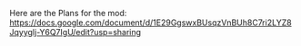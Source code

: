 Here are the Plans for the mod:
https://docs.google.com/document/d/1E29GgswxBUsqzVnBUh8C7ri2LYZ8Jqyyglj-Y6Q7IgU/edit?usp=sharing
